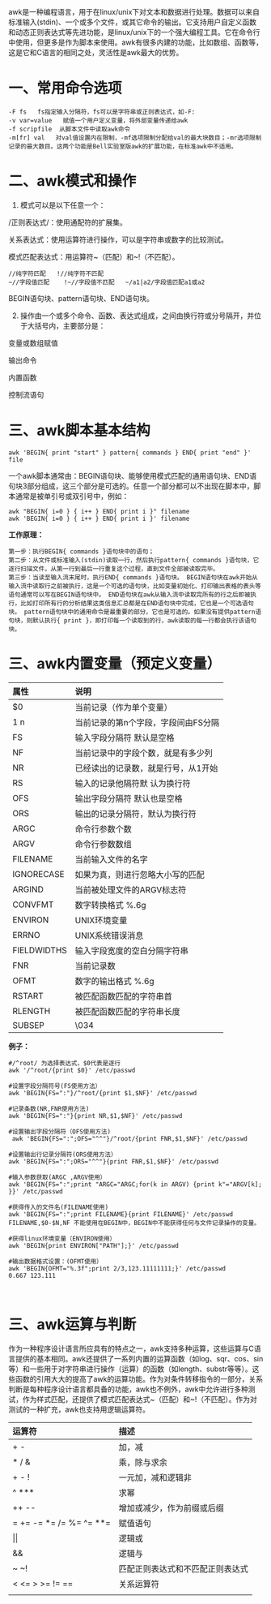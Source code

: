 awk是一种编程语言，用于在linux/unix下对文本和数据进行处理。数据可以来自标准输入\(stdin\)、一个或多个文件，或其它命令的输出。它支持用户自定义函数和动态正则表达式等先进功能，是linux/unix下的一个强大编程工具。它在命令行中使用，但更多是作为脚本来使用。awk有很多内建的功能，比如数组、函数等，这是它和C语言的相同之处，灵活性是awk最大的优势。



# **一、常用命令选项**

```
-F fs   fs指定输入分隔符，fs可以是字符串或正则表达式，如-F: 
-v var=value   赋值一个用户定义变量，将外部变量传递给awk 
-f scripfile  从脚本文件中读取awk命令 
-m[fr] val   对val值设置内在限制，-mf选项限制分配给val的最大块数目；-mr选项限制记录的最大数目。这两个功能是Bell实验室版awk的扩展功能，在标准awk中不适用。

```

# 二、awk模式和操作

1. 模式可以是以下任意一个： 

/正则表达式/：使用通配符的扩展集。

 关系表达式：使用运算符进行操作，可以是字符串或数字的比较测试。

 模式匹配表达式：用运算符~（匹配）和~!（不匹配）。

```
//纯字符匹配   !//纯字符不匹配   
~//字段值匹配    !~//字段值不匹配   ~/a1|a2/字段值匹配a1或a2   
```

 BEGIN语句块、pattern语句块、END语句块。

  2. 操作由一个或多个命令、函数、表达式组成，之间由换行符或分号隔开，并位于大括号内，主要部分是：

变量或数组赋值

 输出命令 

内置函数 

控制流语句

# 三、awk脚本基本结构

`awk 'BEGIN{ print "start" } pattern{ commands } END{ print "end" }' file`

  
一个awk脚本通常由：BEGIN语句块、能够使用模式匹配的通用语句块、END语句块3部分组成，这三个部分是可选的。任意一个部分都可以不出现在脚本中，脚本通常是被单引号或双引号中，例如：

```
awk "BEGIN{ i=0 } { i++ } END{ print i }" filename
awk 'BEGIN{ i=0 } { i++ } END{ print i }' filename 

```

**工作原理：**

```
第一步：执行BEGIN{ commands }语句块中的语句；
第二步：从文件或标准输入(stdin)读取一行，然后执行pattern{ commands }语句块，它逐行扫描文件，从第一行到最后一行重复这个过程，直到文件全部被读取完毕。 
第三步：当读至输入流末尾时，执行END{ commands }语句块。 BEGIN语句块在awk开始从输入流中读取行之前被执行，这是一个可选的语句块，比如变量初始化、打印输出表格的表头等语句通常可以写在BEGIN语句块中。 END语句块在awk从输入流中读取完所有的行之后即被执行，比如打印所有行的分析结果这类信息汇总都是在END语句块中完成，它也是一个可选语句块。 pattern语句块中的通用命令是最重要的部分，它也是可选的。如果没有提供pattern语句块，则默认执行{ print }，即打印每一个读取到的行，awk读取的每一行都会执行该语句块。

```

# 三、awk内置变量（预定义变量）

| **属性** | **说明** |
| :--- | :--- |
| $0 | 当前记录（作为单个变量） |
| $1~$n | 当前记录的第n个字段，字段间由FS分隔 |
| FS | 输入字段分隔符 默认是空格 |
| NF | 当前记录中的字段个数，就是有多少列 |
| NR | 已经读出的记录数，就是行号，从1开始 |
| RS | 输入的记录他隔符默 认为换行符 |
| OFS | 输出字段分隔符 默认也是空格 |
| ORS | 输出的记录分隔符，默认为换行符 |
| ARGC | 命令行参数个数 |
| ARGV | 命令行参数数组 |
| FILENAME | 当前输入文件的名字 |
| IGNORECASE | 如果为真，则进行忽略大小写的匹配 |
| ARGIND | 当前被处理文件的ARGV标志符 |
| CONVFMT | 数字转换格式 %.6g |
| ENVIRON | UNIX环境变量 |
| ERRNO | UNIX系统错误消息 |
| FIELDWIDTHS | 输入字段宽度的空白分隔字符串 |
| FNR | 当前记录数 |
| OFMT | 数字的输出格式 %.6g |
| RSTART | 被匹配函数匹配的字符串首 |
| RLENGTH | 被匹配函数匹配的字符串长度 |
| SUBSEP | \034 |

**例子：**

```
#/^root/ 为选择表达式，$0代表是逐行
awk '/^root/{print $0}' /etc/passwd 

#设置字段分隔符号(FS使用方法）
awk 'BEGIN{FS=":"}/^root/{print $1,$NF}' /etc/passwd

#记录条数(NR,FNR使用方法)
awk 'BEGIN{FS=":"}{print NR,$1,$NF}' /etc/passwd

#设置输出字段分隔符（OFS使用方法) 
 awk 'BEGIN{FS=":";OFS="^^"}/^root/{print FNR,$1,$NF}' /etc/passwd
 
#设置输出行记录分隔符(ORS使用方法）
awk 'BEGIN{FS=":";ORS="^^"}{print FNR,$1,$NF}' /etc/passwd

#输入参数获取(ARGC ,ARGV使用）
awk 'BEGIN{FS=":";print "ARGC="ARGC;for(k in ARGV) {print k"="ARGV[k]; }}' /etc/passwd

#获得传入的文件名(FILENAME使用)
awk 'BEGIN{FS=":";print FILENAME}{print FILENAME}' /etc/passwd 
FILENAME,$0-$N,NF 不能使用在BEGIN中，BEGIN中不能获得任何与文件记录操作的变量。

#获得linux环境变量（ENVIRON使用）
awk 'BEGIN{print ENVIRON["PATH"];}' /etc/passwd 

#输出数据格式设置：(OFMT使用） 
awk 'BEGIN{OFMT="%.3f";print 2/3,123.11111111;}' /etc/passwd 
0.667 123.111 



```

# 三、awk运算与判断

作为一种程序设计语言所应具有的特点之一，awk支持多种运算，这些运算与C语言提供的基本相同。awk还提供了一系列内置的运算函数（如log、sqr、cos、sin等）和一些用于对字符串进行操作（运算）的函数（如length、substr等等）。这些函数的引用大大的提高了awk的运算功能。作为对条件转移指令的一部分，关系判断是每种程序设计语言都具备的功能，awk也不例外，awk中允许进行多种测试，作为样式匹配，还提供了模式匹配表达式~（匹配）和~!（不匹配）。作为对测试的一种扩充，awk也支持用逻辑运算符。

| 运算符 | 描述 |
| :--- | :--- |
|  + - |  加，减  |
| \* / &  | 乘，除与求余  |
| + - ! | 一元加，减和逻辑非 |
| ^ \*\*\*  | 求幂 |
| ++ -- | 增加或减少，作为前缀或后缀 |
| = += -= \*= /= %= ^= \*\*= | 赋值语句 |
| \|\| | 逻辑或 |
| && | 逻辑与 |
| ~ ~! | 匹配正则表达式和不匹配正则表达式 |
| &lt; &lt;= &gt; &gt;= != ==  | 关系运算符 |
|  |  |



